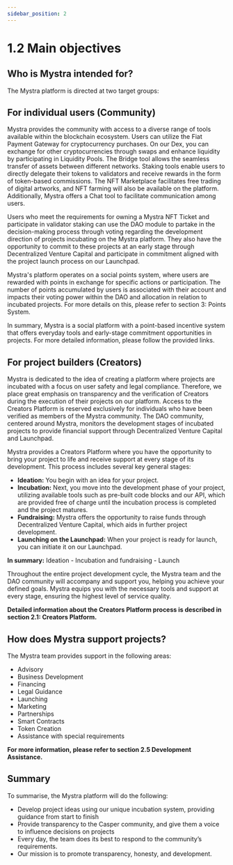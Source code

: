 ```yaml
---
sidebar_position: 2
---
```


# 1.2 Main objectives

## Who is Mystra intended for?

The Mystra platform is directed at two target groups:

## For individual users (Community)

Mystra provides the community with access to a diverse range of tools available within the blockchain ecosystem. Users can utilize the Fiat Payment Gateway for cryptocurrency purchases. On our Dex, you can exchange for other cryptocurrencies through swaps and enhance liquidity by participating in Liquidity Pools. The Bridge tool allows the seamless transfer of assets between different networks. Staking tools enable users to directly delegate their tokens to validators and receive rewards in the form of token-based commissions. The NFT Marketplace facilitates free trading of digital artworks, and NFT farming will also be available on the platform. Additionally, Mystra offers a Chat tool to facilitate communication among users.

Users who meet the requirements for owning a Mystra NFT Ticket and participate in validator staking can use the DAO module to partake in the decision-making process through voting regarding the development direction of projects incubating on the Mystra platform. They also have the opportunity to commit to these projects at an early stage through Decentralized Venture Capital and participate in commitment aligned with the project launch process on our Launchpad.

Mystra's platform operates on a social points system, where users are rewarded with points in exchange for specific actions or participation. The number of points accumulated by users is associated with their account and impacts their voting power within the DAO and allocation in relation to incubated projects. For more details on this, please refer to section 3: Points System.

In summary, Mystra is a social platform with a point-based incentive system that offers everyday tools and early-stage commitment opportunities in projects. For more detailed information, please follow the provided links.



## For project builders (Creators)

Mystra is dedicated to the idea of creating a platform where projects are incubated with a focus on user safety and legal compliance. Therefore, we place great emphasis on transparency and the verification of Creators during the execution of their projects on our platform. Access to the Creators Platform is reserved exclusively for individuals who have been verified as members of the Mystra community. The DAO community, centered around Mystra, monitors the development stages of incubated projects to provide financial support through Decentralized Venture Capital and Launchpad.


Mystra provides a Creators Platform where you have the opportunity to bring your project to life and receive support at every stage of its development. This process includes several key general stages:

- **Ideation:** You begin with an idea for your project.
- **Incubation:** Next, you move into the development phase of your project, utilizing available tools such as pre-built code blocks and our API, which are provided free of charge until the incubation process is completed and the project matures.
- **Fundraising:** Mystra offers the opportunity to raise funds through Decentralized Venture Capital, which aids in further project development.
- **Launching on the Launchpad:** When your project is ready for launch, you can initiate it on our Launchpad.

**In summary:** Ideation - Incubation and fundraising - Launch


Throughout the entire project development cycle, the Mystra team and the DAO community will accompany and support you, helping you achieve your defined goals. Mystra equips you with the necessary tools and support at every stage, ensuring the highest level of service quality.


**Detailed information about the Creators Platform process is described in section 2.1: Creators Platform.**



## How does Mystra support projects?

The Mystra team provides support in the following areas:

- Advisory
- Business Development
- Financing
- Legal Guidance
- Launching
- Marketing
- Partnerships
- Smart Contracts
- Token Creation 
- Assistance with special requirements

**For more information, please refer to section 2.5 Development Assistance.**
    
## Summary

To summarise, the Mystra platform will do the following:
- Develop project ideas using our unique incubation system, providing guidance from start to finish
- Provide transparency to the Casper community, and give them a voice to influence decisions on projects
- Every day, the team does its best to respond to the community’s requirements.
- Our mission is to promote transparency, honesty, and development.
